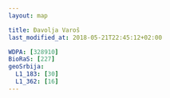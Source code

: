 ```yaml
---
layout: map

title: Đavolja Varoš
last_modified_at: 2018-05-21T22:45:12+02:00

WDPA: [328910]
BioRaS: [227]
geoSrbija:
  L1_183: [30]
  L1_362: [16]
---
```

